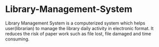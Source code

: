 # Library-Management-System
 Library Management System is a computerized system which helps user(librarian) to manage the library daily activity in electronic format. It reduces the risk of paper work such as file lost, file damaged and time consuming.
